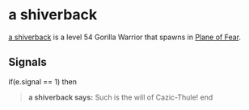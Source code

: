 # a shiverback



[a shiverback](/npc/48110) is a level 54 Gorilla Warrior that spawns in [Plane of Fear](/zone/72).



## Signals

if(e.signal == 1) then


>**a shiverback says:** Such is the will of Cazic-Thule!
end
